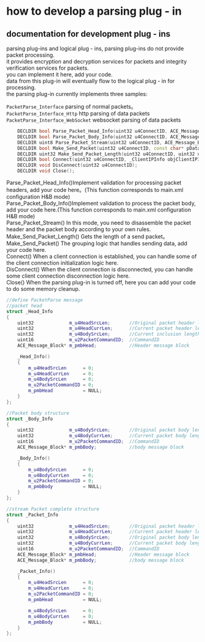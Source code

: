 # how to develop a parsing plug - in

## documentation for development plug - ins

parsing plug-ins and logical plug - ins, parsing plug-ins do not provide packet processing.  
it provides encryption and decryption services for packets and integrity verification services for packets.  
you can implement it here, add your code.  
data from this plug-in will eventually flow to the logical plug - in for processing.  
the parsing plug-in currently implements three samples:

`PacketParse_Interface` parsing of normal packets。  
`PacketParse_Interface_Http` http parsing of data packets  
`PacketParse_Interface_WebSocket` websocket parsing of data packets  

```cpp
    DECLDIR bool Parse_Packet_Head_Info(uint32 u4ConnectID, ACE_Message_Block* pmbHead, IMessageBlockManager* pMessageBlockManager, _Head_Info* pHeadInfo);
    DECLDIR bool Parse_Packet_Body_Info(uint32 u4ConnectID, ACE_Message_Block* pmbbody, IMessageBlockManager* pMessageBlockManager, _Body_Info* pBodyInfo);
    DECLDIR uint8 Parse_Packet_Stream(uint32 u4ConnectID, ACE_Message_Block* pCurrMessage, IMessageBlockManager* pMessageBlockManager, _Packet_Info* pPacketInfo);
    DECLDIR bool Make_Send_Packet(uint32 u4ConnectID, const char* pData, uint32 u4Len, ACE_Message_Block* pMbData, uint16 u2CommandID);
    DECLDIR uint32 Make_Send_Packet_Length(uint32 u4ConnectID, uint32 u4DataLen, uint16 u2CommandID);
    DECLDIR bool Connect(uint32 u4ConnectID, _ClientIPInfo objClientIPInfo, _ClientIPInfo objLocalIPInfo);
    DECLDIR void DisConnect(uint32 u4ConnectID);
    DECLDIR void Close();
```

Parse_Packet_Head_Info()Implement validation for processing packet headers, add your code here。(This function corresponds to main.xml configuration H&B mode)  
Parse_Packet_Body_Info()Implement validation to process the packet body, add your code here.(This function corresponds to main.xml configuration H&B mode)  
Parse_Packet_Stream() In this mode, you need to disassemble the packet header and the packet body according to your own rules.  
Make_Send_Packet_Length() Gets the length of a send packet。  
Make_Send_Packet() The grouping logic that handles sending data, add your code here.  
Connect() When a client connection is established, you can handle some of the client connection initialization logic here.    
DisConnect() When the client connection is disconnected, you can handle some client connection disconnection logic here.  
Close() When the parsing plug-in is turned off, here you can add your code to do some memory cleanup.    

```cpp
//define PacketParse message
//packet head
struct _Head_Info
{
    uint32             m_u4HeadSrcLen;       //Original packet header length（Before parsing）
    uint32             m_u4HeadCurrLen;      //Current packet header length （After parsing）
    uint32             m_u4BodySrcLen;       //Current inclusion length（Before parsing）
    uint16             m_u2PacketCommandID;  //CommandID
    ACE_Message_Block* m_pmbHead;            //Header message block

    _Head_Info()
    {
        m_u4HeadSrcLen      = 0;
        m_u4HeadCurrLen     = 0;
        m_u4BodySrcLen      = 0;
        m_u2PacketCommandID = 0;
        m_pmbHead           = NULL;
    }
};

//Packet body structure
struct _Body_Info
{
    uint32             m_u4BodySrcLen;       //Original packet body length（Before parsing）
    uint32             m_u4BodyCurrLen;      //Current packet body length （After parsing）
    uint16             m_u2PacketCommandID;  //CommandID
    ACE_Message_Block* m_pmbBody;            //body message block

    _Body_Info()
    {
        m_u4BodySrcLen      = 0;
        m_u4BodyCurrLen     = 0;
        m_u2PacketCommandID = 0;
        m_pmbBody           = NULL;
    }
};

//stream Packet complete structure
struct _Packet_Info
{
    uint32             m_u4HeadSrcLen;       //Original packet header length（Before parsing）
    uint32             m_u4HeadCurrLen;      //Current packet header length （After parsing）
    uint32             m_u4BodySrcLen;       //Original packet body length（Before parsing）
    uint32             m_u4BodyCurrLen;      //Current packet body length （After parsing）
    uint16             m_u2PacketCommandID;  //CommandID
    ACE_Message_Block* m_pmbHead;            //Header message block
    ACE_Message_Block* m_pmbBody;            //body message block

    _Packet_Info()
    {
        m_u4HeadSrcLen      = 0;
        m_u4HeadCurrLen     = 0;
        m_u2PacketCommandID = 0;
        m_pmbHead           = NULL;

        m_u4BodySrcLen      = 0;
        m_u4BodyCurrLen     = 0;
        m_pmbBody           = NULL;
    }
};
```
